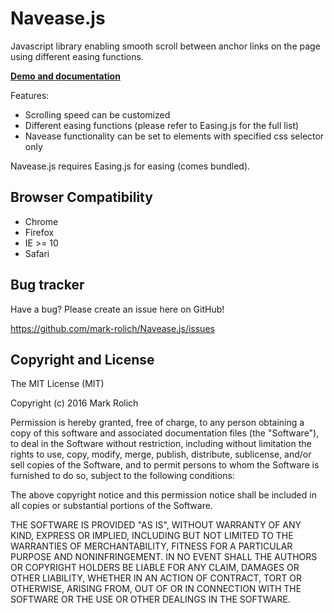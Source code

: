 Navease.js
=================

Javascript library enabling smooth scroll between anchor links on the page using different easing functions.

<a href="http://mark-rolich.github.io/Navease.js/" target="_blank"><strong>Demo and documentation</strong></a>

Features:

* Scrolling speed can be customized
* Different easing functions (please refer to Easing.js for the full list)
* Navease functionality can be set to elements with specified css selector only

Navease.js requires Easing.js for easing (comes bundled).

Browser Compatibility
--------------------

* Chrome
* Firefox
* IE >= 10
* Safari

Bug tracker
-----------

Have a bug? Please create an issue here on GitHub!

https://github.com/mark-rolich/Navease.js/issues

Copyright and License
---------------------

The MIT License (MIT)

Copyright (c) 2016 Mark Rolich

Permission is hereby granted, free of charge, to any person obtaining a copy
of this software and associated documentation files (the "Software"), to deal
in the Software without restriction, including without limitation the rights
to use, copy, modify, merge, publish, distribute, sublicense, and/or sell
copies of the Software, and to permit persons to whom the Software is
furnished to do so, subject to the following conditions:

The above copyright notice and this permission notice shall be included in
all copies or substantial portions of the Software.

THE SOFTWARE IS PROVIDED "AS IS", WITHOUT WARRANTY OF ANY KIND, EXPRESS OR
IMPLIED, INCLUDING BUT NOT LIMITED TO THE WARRANTIES OF MERCHANTABILITY,
FITNESS FOR A PARTICULAR PURPOSE AND NONINFRINGEMENT. IN NO EVENT SHALL THE
AUTHORS OR COPYRIGHT HOLDERS BE LIABLE FOR ANY CLAIM, DAMAGES OR OTHER
LIABILITY, WHETHER IN AN ACTION OF CONTRACT, TORT OR OTHERWISE, ARISING FROM,
OUT OF OR IN CONNECTION WITH THE SOFTWARE OR THE USE OR OTHER DEALINGS IN
THE SOFTWARE.